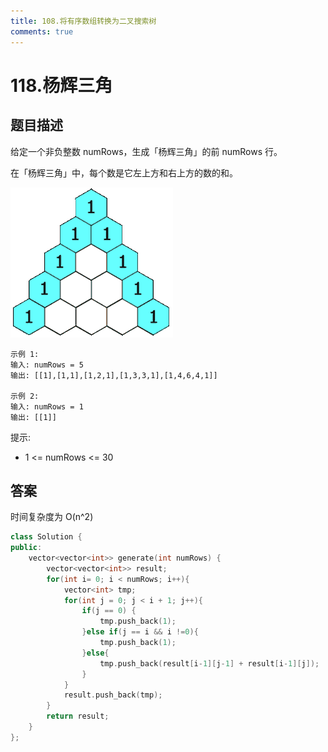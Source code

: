 ```yaml
---
title: 108.将有序数组转换为二叉搜索树
comments: true
---
```


# 118.杨辉三角
## 题目描述
给定一个非负整数 numRows，生成「杨辉三角」的前 numRows 行。

在「杨辉三角」中，每个数是它左上方和右上方的数的和。

![](images/PascalTriangleAnimated2.gif)

    示例 1:
    输入: numRows = 5
    输出: [[1],[1,1],[1,2,1],[1,3,3,1],[1,4,6,4,1]]

    示例 2:
    输入: numRows = 1
    输出: [[1]]
 
提示:
- 1 <= numRows <= 30

## 答案
时间复杂度为 O(n^2)
```cpp
class Solution {
public:
    vector<vector<int>> generate(int numRows) {
        vector<vector<int>> result;
        for(int i= 0; i < numRows; i++){
            vector<int> tmp;
            for(int j = 0; j < i + 1; j++){
                if(j == 0) {
                    tmp.push_back(1);
                }else if(j == i && i !=0){
                    tmp.push_back(1);
                }else{
                    tmp.push_back(result[i-1][j-1] + result[i-1][j]);
                }
            }
            result.push_back(tmp);
        }
        return result;
    }
};
```